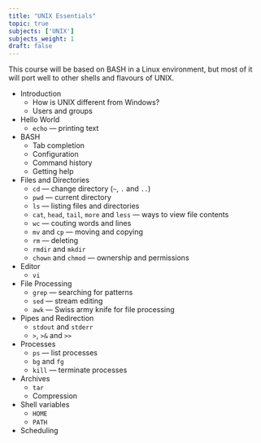 ```yaml
---
title: "UNIX Essentials"
topic: true
subjects: ['UNIX']
subjects_weight: 1
draft: false
---
```


This course will be based on BASH in a Linux environment, but most of it will port well to other shells and flavours of UNIX.

- Introduction
	- How is UNIX different from Windows?
	- Users and groups
- Hello World
	- `echo` — printing text
- BASH
	- Tab completion
	- Configuration
	- Command history
	- Getting help
- Files and Directories
	- `cd` — change directory (`~`, `.` and `..`)
	- `pwd` — current directory
	- `ls` — listing files and directories
	- `cat`, `head`, `tail`, `more` and `less` — ways to view file contents
	- `wc` — couting words and lines
	- `mv` and `cp` — moving and copying
	- `rm` — deleting
	- `rmdir` and `mkdir`
	- `chown` and `chmod` — ownership and permissions
- Editor
	- `vi`
- File Processing
	- `grep` — searching for patterns
	- `sed` — stream editing
	- `awk` — Swiss army knife for file processing
- Pipes and Redirection
	- `stdout` and `stderr`
	- `>`, `>&` and `>>`
- Processes
	- `ps` — list processes
	- `bg` and `fg`
	- `kill` — terminate processes
- Archives
	- `tar`
	- Compression
- Shell variables
	- `HOME`
	- `PATH`
- Scheduling
